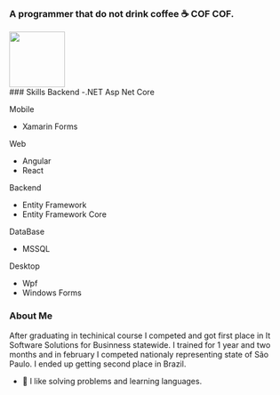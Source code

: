 
### A programmer that do not drink coffee :coffee: COF COF.
<div>
  <img height="100em" src="https://github-readme-stats.vercel.app/api?lucass-teixeira=anuraghazra)](https://github.com/anuraghazra/github-readme-stats"/>
</div>
### Skills
Backend
-.NET Asp Net Core

Mobile
- Xamarin Forms

Web
- Angular
- React

Backend
- Entity Framework
- Entity Framework Core

DataBase
- MSSQL

Desktop 
- Wpf
- Windows Forms


### About Me
After graduating in techinical course I competed and got first place in It Software Solutions for Businness statewide. I trained for 1 year and two months and in february I competed nationaly representing state of São Paulo. I ended up getting second place in Brazil.   
- 🍕 I like solving problems and learning languages.
